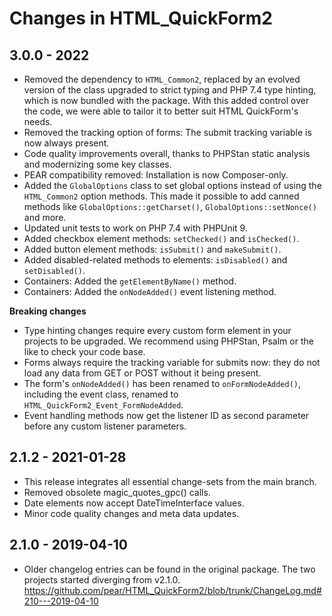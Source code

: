 # Changes in HTML_QuickForm2

## 3.0.0 - 2022
 * Removed the dependency to `HTML_Common2`, replaced by an evolved version
   of the class upgraded to strict typing and PHP 7.4 type hinting, which
   is now bundled with the package. With this added control over the code,
   we were able to tailor it to better suit HTML QuickForm's needs.
 * Removed the tracking option of forms: The submit tracking variable
   is now always present.
 * Code quality improvements overall, thanks to PHPStan static analysis
   and modernizing some key classes.
 * PEAR compatibility removed: Installation is now Composer-only.
 * Added the `GlobalOptions` class to set global options instead of
   using the `HTML_Common2` option methods. This made it possible to 
   add canned methods like `GlobalOptions::getCharset()`, 
   `GlobalOptions::setNonce()` and more.
 * Updated unit tests to work on PHP 7.4 with PHPUnit 9.
 * Added checkbox element methods: `setChecked()` and `isChecked()`.
 * Added button element methods: `isSubmit()` and `makeSubmit()`.
 * Added disabled-related methods to elements: `isDisabled()` and `setDisabled()`.
 * Containers: Added the `getElementByName()` method.
 * Containers: Added the `onNodeAdded()` event listening method.

**Breaking changes**

- Type hinting changes require every custom form element in your projects
  to be upgraded. We recommend using PHPStan, Psalm or the like to check
  your code base.
- Forms always require the tracking variable for submits now: they do not 
  load any data from GET or POST without it being present.
- The form's `onNodeAdded()` has been renamed to `onFormNodeAdded()`, 
  including the event class, renamed to `HTML_QuickForm2_Event_FormNodeAdded`.
- Event handling methods now get the listener ID as second parameter before
  any custom listener parameters.

## 2.1.2 - 2021-01-28
 * This release integrates all essential change-sets from the main branch.
 * Removed obsolete magic_quotes_gpc() calls.
 * Date elements now accept DateTimeInterface values.
 * Minor code quality changes and meta data updates.

## 2.1.0 - 2019-04-10

 * Older changelog entries can be found in the original package.
   The two projects started diverging from v2.1.0.
   https://github.com/pear/HTML_QuickForm2/blob/trunk/ChangeLog.md#210---2019-04-10
